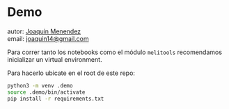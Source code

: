 
# Demo 
autor: [Joaquin Menendez](https://www.linkedin.com/in/joaquin-menendez/) <br>
email: [joaquin14@gmail.com](mailto:joaquin14@gmail.com)

Para correr tanto los notebooks como el módulo `melitools` recomendamos inicializar un virtual environment.

Para hacerlo ubicate en el root de este repo:

```bash
python3 -m venv .demo
source .demo/bin/activate
pip install -r requirements.txt
```
